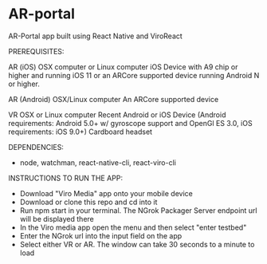 # AR-portal
AR-Portal app built using React Native and ViroReact


PREREQUISITES:

AR (iOS)
OSX computer or Linux computer
iOS Device with A9 chip or higher and running iOS 11 or an ARCore supported device running Android N or higher.

AR (Android)
OSX/Linux computer
An ARCore supported device

VR
OSX or Linux computer
Recent Android or iOS Device (Android requirements: Android 5.0+ w/ gyroscope support and OpenGl ES 3.0, iOS requirements: iOS 9.0+)
Cardboard headset

DEPENDENCIES:
  - node, watchman, react-native-cli, react-viro-cli
  
INSTRUCTIONS TO RUN THE APP:
  - Download "Viro Media" app onto your mobile device
  - Download or clone this repo and cd into it
  - Run npm start in your terminal. The NGrok Packager Server endpoint url will be displayed there
  - In the Viro media app open the menu and then select "enter testbed"
  - Enter the NGrok url into the input field on the app
  - Select either VR or AR. The window can take 30 seconds to a minute to load
